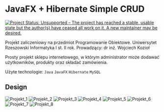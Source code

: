 # JavaFX + Hibernate Simple CRUD
[![Project Status: Unsupported – The project has reached a stable, usable state but the author(s) have ceased all work on it. A new maintainer may be desired.](https://www.repostatus.org/badges/latest/unsupported.svg)](https://www.repostatus.org/#unsupported)

Projekt zaliczeniowy na przedmiot Programowanie Obiektowe.
Uniwersytet Rzeszowski Informatyka I st. II rok.
Prowadzący: dr inż. Wojciech Kozioł

Prosty projekt sklepu internetowego, w którym administrator może dodawać użytkowników, produkty oraz składać zamówienia.

Użyte technologie: `Java` `JavaFX` `Hibernate` `MySQL`

## Design

![Projekt_1](https://user-images.githubusercontent.com/6316812/146686791-587700f2-d77b-4fd5-abda-cbd4daa719b0.png)
![Projekt_2](https://user-images.githubusercontent.com/6316812/146686793-75844183-d1cc-4e4d-b494-d92424e58fa2.png)
![Projekt_3](https://user-images.githubusercontent.com/6316812/146686794-b6231b12-17a4-4f76-86eb-468ff743c4c6.png)
![Projekt_4](https://user-images.githubusercontent.com/6316812/146686795-37eb3bb1-8f7c-4a6b-b5ab-13fe54b0685e.png)
![Projekt_5](https://user-images.githubusercontent.com/6316812/146686796-864324f8-1d12-4274-a076-4d16f65cd9cc.png)
![Projekt_6](https://user-images.githubusercontent.com/6316812/146686797-c7d56da2-4769-47cd-b45d-d55ff554c59d.png)
![Projekt_7](https://user-images.githubusercontent.com/6316812/146686798-51c3d73b-2770-497e-aba5-e816820bc1bb.png)
![Projekt_8](https://user-images.githubusercontent.com/6316812/146686788-27bb25ca-b28a-4ee0-870b-dc34ef82a715.png)

